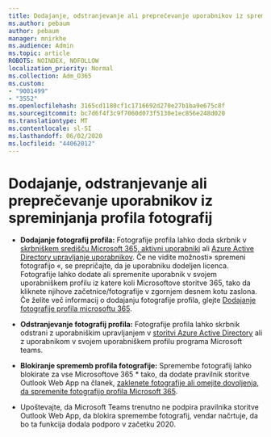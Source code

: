 ```yaml
---
title: Dodajanje, odstranjevanje ali preprečevanje uporabnikov iz spreminjanja profila fotografij
ms.author: pebaum
author: pebaum
manager: mnirkhe
ms.audience: Admin
ms.topic: article
ROBOTS: NOINDEX, NOFOLLOW
localization_priority: Normal
ms.collection: Adm_O365
ms.custom:
- "9001499"
- "3552"
ms.openlocfilehash: 3165cd1180cf1c1716692d270e27b1ba9e675c8f
ms.sourcegitcommit: bc7d6f4f3c9f7060d073f5130e1ec856e248d020
ms.translationtype: MT
ms.contentlocale: sl-SI
ms.lasthandoff: 06/02/2020
ms.locfileid: "44062012"
---
```

# <a name="add-remove-or-prevent-users-from-changing-profile-photos"></a>Dodajanje, odstranjevanje ali preprečevanje uporabnikov iz spreminjanja profila fotografij

- **Dodajanje fotografij profila:** Fotografije profila lahko doda skrbnik v [skrbniškem središču Microsoft 365, aktivni uporabniki](https://admin.microsoft.com/Adminportal/Home?source=applauncher#/users) ali [Azure Active Directory upravljanje uporabnikov](https://portal.azure.com/#blade/Microsoft_AAD_IAM/UsersManagementMenuBlade/AllUsers).  Če ne vidite možnosti» spremeni fotografijo «, se prepričajte, da je uporabniku dodeljen licenca. Fotografije lahko dodate ali spremenite uporabnik v svojem uporabniškem profilu iz katere koli Microsoftove storitve 365, tako da kliknete njihove začetnice/fotografije v zgornjem desnem kotu zaslona. Če želite več informacij o dodajanju fotografije profila, glejte [Dodajanje fotografije profila microsoftu 365](https://support.office.com/article/add-your-profile-photo-to-office-365-2eaf93fd-b3f1-43b9-9cdc-bdcd548435b7).

- **Odstranjevanje fotografij profila:** Fotografije profila lahko skrbnik odstrani z uporabniškim upravljanjem v [storitvi Azure Active Directory](https://portal.azure.com/#blade/Microsoft_AAD_IAM/UsersManagementMenuBlade/AllUsers) ali z uporabnikom v svojem uporabniškem profilu programa Microsoft teams.

- **Blokiranje sprememb profila fotografije:** Spremembe fotografij lahko blokirate za vse Microsoftove 365 * tako, da dodate pravilnik storitve Outlook Web App na članek, [zaklenete fotografije ali omejite dovoljenja, da spremenite fotografijo profila Microsoft 365](https://answers.microsoft.com/msoffice/forum/msoffice_o365admin-mso_manage/locking-photos-or-restricting-permissions-to/1d19ae4f-de5d-4c3d-a0ad-4b8b8ac32e3d).

* Upoštevajte, da Microsoft Teams trenutno ne podpira pravilnika storitve Outlook Web App, da blokira spremembe fotografij, vendar načrtuje, da bo ta funkcija dodala podporo v začetku 2020.
